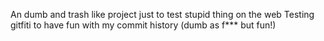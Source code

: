 An dumb and trash like project just to test stupid thing on the web
Testing gitfiti to have fun with my commit history (dumb as f*** but fun!)
